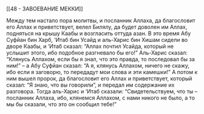 [[48 - ЗАВОЕВАНИЕ МЕККИ]]

Между тем настало пора молитвы, и посланник Аллаха, да благословит его Аллах и приветствует, велел Билялу, да будет доволен им Аллах, подняться на крышу Каабы и возгласить оттуда азан. В это время Абу Суфйан бин Харб, ‘Итаб бин Усайд и аль-Харис бин Хишам сидели во дворе Каабы, и ‘Итаб сказал: “Аллах почтил Усайда, который не услышит этого, ибо подобное разгневало бы его!” Аль-Харис сказал: “Клянусь Аллахом, если бы я знал, что это правда, то последовал бы за ним!” – а Абу Суфйан сказал: “А я, клянусь Аллахом, ничего не скажу, ибо если я заговорю, то передадут мои слова и эти камешки!” А потом к ним вышел пророк, да благословит его Аллах и приветствует, который сказал: “Я знаю, что вы говорили”, и передал им содержание их разговора. Тогда аль-Харис и ‘Итаб сказали: “Свидетельствуем, что ты – посланник Аллаха, ибо, клянемся Аллахом, с нами никого не было, а то мы бы сказали, что это он сообщил тебе!”

